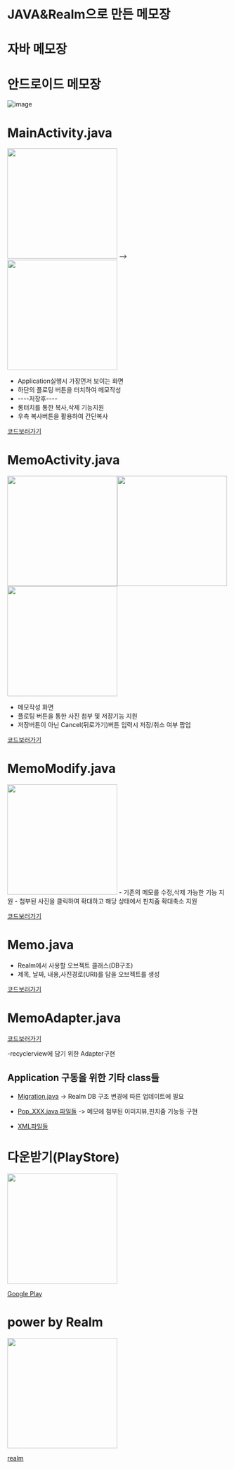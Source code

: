 # JAVA&Realm으로 만든 메모장 
# 자바 메모장
# 안드로이드 메모장


![image](https://user-images.githubusercontent.com/71119800/132815477-13af8c50-c73b-4e2f-b5ed-e9de34e53d62.png)



# MainActivity.java
<img src="https://user-images.githubusercontent.com/71119800/132938392-04e96f7f-c187-48a2-ac64-394dc0bf37b4.png"  width="250"> --><img src="https://user-images.githubusercontent.com/71119800/132938827-a1fbfcad-bf4e-4cc7-841e-11166b882ab9.png"  width="250">

- Application실행시 가장먼저 보이는 화면
- 하단의 플로팅 버튼을 터치하여 메모작성
- ----저장후----
- 롱터치를 통한 복사,삭제 기능지원
- 우측 복사버튼을 활용하여 간단복사

[코드보러가기](https://github.com/KimDong-Han/memo_java/blob/9855762609e657e8d17b30300a05f5151f344024/app/src/main/java/kr/ac/kumoh/s20131582/memo_java/MainActivity.java)


# MemoActivity.java
<img src="https://user-images.githubusercontent.com/71119800/132938408-fd7f8174-d756-49d5-a6d7-647d52b61989.png" width="250"><img src="https://user-images.githubusercontent.com/71119800/132938440-d0829746-7bd8-4207-9674-9c2a6704d24d.png"  width="250"><img src="https://user-images.githubusercontent.com/71119800/132938587-1ca5ee79-616a-4507-a79b-6b98098b8a1e.png"  width="250">

- 메모작성 화면
- 플로팅 버튼을 통한 사진 첨부 및 저장기능 지원
- 저장버튼이 아닌 Cancel(뒤로가기)버튼 입력시 저장/취소 여부 팝업


[코드보러가기](https://github.com/KimDong-Han/memo_java/blob/9855762609e657e8d17b30300a05f5151f344024/app/src/main/java/kr/ac/kumoh/s20131582/memo_java/MemoActivity.java)

# MemoModify.java
<img src="https://user-images.githubusercontent.com/71119800/132938732-29a7f464-b954-49e3-aa62-e726dcb51296.png" width="250">
- 기존의 메모를 수정,삭제 가능한 기능 지원
- 첨부된 사진을 클릭하여 확대하고 해당 상태에서 핀치줌 확대축소 지원


[코드보러가기](https://github.com/KimDong-Han/memo_java/blob/9855762609e657e8d17b30300a05f5151f344024/app/src/main/java/kr/ac/kumoh/s20131582/memo_java/MemoModify.java)



# Memo.java


- Realm에서 사용할 오브젝트 클래스(DB구조)
- 제목, 날짜, 내용,사진경로(URI)를 담을 오브젝트를 생성

[코드보러가기](https://github.com/KimDong-Han/memo_java/blob/1f65d91dbde90c7f93e73b9132bc06449e0e01a6/app/src/main/java/kr/ac/kumoh/s20131582/memo_java/Memo.java)

# MemoAdapter.java
[코드보러가기](https://github.com/KimDong-Han/memo_java/blob/1f65d91dbde90c7f93e73b9132bc06449e0e01a6/app/src/main/java/kr/ac/kumoh/s20131582/memo_java/MemoAdapter.java)

-recyclerview에 담기 위한 Adapter구현

## Application 구동을 위한 기타 class들

- [Migration.java](https://github.com/KimDong-Han/memo_java/blob/9855762609e657e8d17b30300a05f5151f344024/app/src/main/java/kr/ac/kumoh/s20131582/memo_java/Migration.java)
-> Realm DB 구조 변경에 따른 업데이트에 필요

- [Pop_XXX.java 파일들](https://github.com/KimDong-Han/memo_java/tree/master/app/src/main/java/kr/ac/kumoh/s20131582/memo_java)
-> 메모에 첨부된 이미지뷰,핀치줌 기능등 구현

- [XML파일들](https://github.com/KimDong-Han/memo_java/tree/master/app/src/main/res/layout)

# 다운받기(PlayStore)

 <a href="https://play.google.com/store/apps/details?id=kr.ac.kumoh.s20131582.memo_java" target = "_blank"><img src="https://user-images.githubusercontent.com/71119800/132939654-db623948-6cbe-46b8-8454-267d9494231d.png" width="250">

[Google Play](https://play.google.com/store/apps/details?id=kr.ac.kumoh.s20131582.memo_java)


# power by Realm
<a href="https://realm.io"><img src="https://user-images.githubusercontent.com/71119800/132815202-6f98cdfe-2766-46bb-a3af-2f0c088e1713.png"  width="250">
 
 [realm](https://realm.io)


